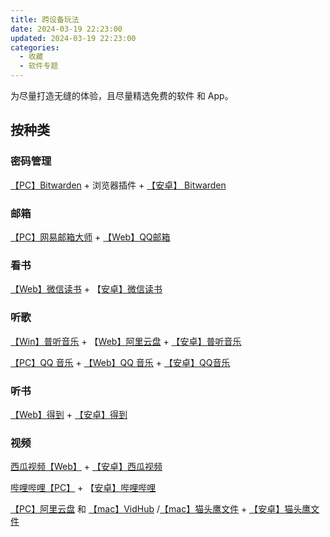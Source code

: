 ```yaml
---
title: 跨设备玩法
date: 2024-03-19 22:23:00
updated: 2024-03-19 22:23:00
categories:
  - 收藏
  - 软件专题
---
```


为尽量打造无缝的体验，且尽量精选免费的软件 和 App。

## 按种类

### 密码管理

[【PC】Bitwarden][Bitwarden] + 浏览器插件 + [【安卓】 Bitwarden][Bitwarden]

### 邮箱

[【PC】网易邮箱大师][网易邮箱大师] +  [【Web】QQ邮箱][QQ邮箱]

### 看书

[【Web】微信读书][微信读书] + 【[安卓】微信读书][微信读书]
<!-- more -->

### 听歌

[【Win】普听音乐][普听音乐] + 【[Web】阿里云盘][阿里云盘] +  [【安卓】普听音乐][普听音乐]

[【PC】QQ 音乐][QQ音乐] + [【Web】QQ 音乐][QQ音乐] + [【安卓】QQ音乐][QQ音乐]

### 听书

[【Web】得到][得到] + [【安卓】得到][得到]

### 视频

[西瓜视频【Web】][西瓜视频] + [【安卓】西瓜视频][西瓜视频]

[哔哩哔哩【PC】][哔哩哔哩] + 【[安卓】哔哩哔哩][哔哩哔哩]

[【PC】阿里云盘](https://www.alipan.com) 和 [【mac】VidHub](https://zh.okaapps.com/product/1659622164) /[【mac】猫头鹰文件][猫头鹰文件] + [【安卓】猫头鹰文件][猫头鹰文件]

[Bitwarden]: https://bitwarden.com 
[网易邮箱大师]: https://dashi.163.com/index.html
[QQ邮箱]: https://mail.qq.com
[微信读书]: https://weread.qq.com
[普听音乐]: https://music.codepublic.top
[QQ音乐]: https://y.qq.com
[阿里云盘]: https://www.alipan.com
[得到]: https://www.dedao.cn
[西瓜视频]: https://www.ixigua.com
[哔哩哔哩]: https://www.bilibili.com
[VidHub]: https://zh.okaapps.com/product/1659622164
[猫头鹰文件]: https://www.skyjos.cn/owlfiles/index.html
